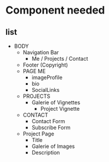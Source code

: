 # Component needed

## list

- BODY
  - Navigation Bar
    - Me / Projects / Contact
  - Footer (Copyright)
  - PAGE ME
    - imageProfile
    - bio
    - SocialLinks
  - PROJECTS
    - Galerie of Vignettes
      - Project Vignette
  - CONTACT
    - Contact Form
    - Subscribe Form
  - Project Page
    - Title
    - Galerie of Images
    - Description
